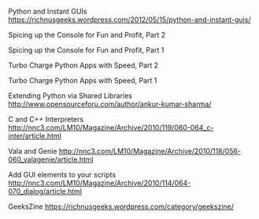 Python and Instant GUIs
https://richnusgeeks.wordpress.com/2012/05/15/python-and-instant-guis/

Spicing up the Console for Fun and Profit, Part 2

Spicing up the Console for Fun and Profit, Part 1

Turbo Charge Python Apps with Speed, Part 2

Turbo Charge Python Apps with Speed, Part 1

Extending Python via Shared Libraries
http://www.opensourceforu.com/author/ankur-kumar-sharma/

C and C++ Interpreters
http://nnc3.com/LM10/Magazine/Archive/2010/119/060-064_c-inter/article.html

Vala and Genie
http://nnc3.com/LM10/Magazine/Archive/2010/118/056-060_valagenie/article.html

Add GUI elements to your scripts
http://nnc3.com/LM10/Magazine/Archive/2010/114/064-070_dialog/article.html

GeeksZine
https://richnusgeeks.wordpress.com/category/geekszine/
